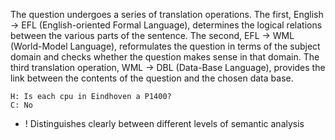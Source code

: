 The question undergoes a series of translation operations. The first, English -> EFL (English-oriented Formal Language), determines the logical relations between the various parts of the sentence. The second, EFL -> WML (World-Model Language), reformulates the question in terms of the subject domain and checks whether the question makes sense in that domain. The third translation operation, WML -> DBL (Data-Base Language), provides the link between the contents of the question and the chosen data base.

~~~
H: Is each cpu in Eindhoven a P1400?
C: No
~~~

+ ! Distinguishes clearly between different levels of semantic analysis
 